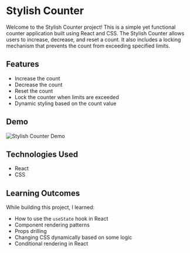 # Stylish Counter

Welcome to the Stylish Counter project! This is a simple yet functional counter application built using React and CSS. The Stylish Counter allows users to increase, decrease, and reset a count. It also includes a locking mechanism that prevents the count from exceeding specified limits.

## Features

- Increase the count
- Decrease the count
- Reset the count
- Lock the counter when limits are exceeded
- Dynamic styling based on the count value

## Demo

![Stylish Counter Demo](link-to-demo-gif-or-screenshot)

## Technologies Used

- React
- CSS

## Learning Outcomes

While building this project, I learned:
- How to use the `useState` hook in React
- Component rendering patterns
- Props drilling
- Changing CSS dynamically based on some logic
- Conditional rendering in React
